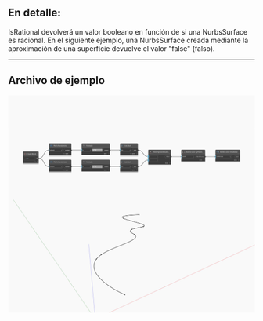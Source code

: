 ## En detalle:
IsRational devolverá un valor booleano en función de si una NurbsSurface es racional. En el siguiente ejemplo, una NurbsSurface creada mediante la aproximación de una superficie devuelve el valor "false" (falso).
___
## Archivo de ejemplo

![IsRational](./Autodesk.DesignScript.Geometry.NurbsCurve.IsRational_img.jpg)

